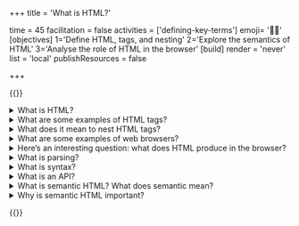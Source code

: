 +++
title = 'What is HTML?'

time = 45
facilitation = false
activities = ['defining-key-terms']
emoji= '😶‍🌫️'
[objectives]
    1='Define HTML, tags, and nesting'
    2='Explore the semantics of HTML'
    3='Analyse the role of HTML in the browser'
[build]
  render = 'never'
  list = 'local'
  publishResources = false

+++

{{<note type="question" title="10 Things About HTML">}}

<details>
   <summary>What is HTML?</summary>

HTML stands for Hypertext Markup Language. Markup means tags that go around content like text, pictures, videos, to "mark up" or describe what they are.

HTML tags look like this: `<p>This is a paragraph.</p>`. They typically surround a piece of content, like a block of text, and describe it as such. In this case, the `<p>` tag describes the content as a paragraph.

</details>

<details>
<summary>What are some examples of HTML tags?</summary>

Examples of HTML tags include `<mark>`, `<section>`, `<header>`, and `<button>`.

</details>

<details>
<summary>What does it mean to nest HTML tags?</summary>

Nesting is like Russian dolls - or tupperware - a box in a box in a box. We _nest_ tags _inside_ each other. That's how we write HTML. For example:

```html
<article>
  <header>
    <h1>Title</h1>
  </header>
</article>
```

Here the `<header>` tag is nested inside the `<article>` tag, and the `<h1>` tag is inside the `<header>` tag.

Not all tags are nested, in this example:

```html
<article>
  <header>
    <h1>Title</h1>
  </header>
  <p>Some content</p>
</article>
```

Both the `<header>` and `<p>` tags are nested inside the `<article>` tag, but the `<header>` and `<p>` tags are not nested inside each other - they are siblings.

</details>
<details>
<summary>What are some examples of web browsers?</summary>

Chrome, Firefox, Safari, Lynx, JAWS, Brave, Edge, Vivaldi, Opera...

</details>
<details>
<summary>Here’s an interesting question: what does HTML produce in the browser?</summary>

It produces what we see - it produces a visual representation of the document. But in a little more detail: the browser **parses** the HTML we write, executes the linked Javascript, loads the CSS, media, and other resources, and produces a _model_ of our document, called the document object model. It produces an **API** called the **DOM**.

It uses all of this information to decide what to show us.

</details>

<details>
<summary>What is parsing?</summary>

Make sense of. Analyse **syntactically**.

</details>

<details>
<summary>What is syntax?</summary>

The rules that structure language, so it can be understood by someone else. I put words in an order, according to rules, I _structure meaning_ and you can get that meaning back out if you know the same rules. Programming languages are the same - they each have a set of rules, they each have a _syntax_.

Think about HTML and CSS. They use different syntaxes.

For instance, when grouping together the information about an HTML tag, you may write: `<h1 class="main-title">This is a title</h1>` - there are several pieces of syntax here, and one is that the tag is opened by `<h1>` and its contents are done when you see `</h1>`.

In CSS, on the other hand, you may have a rule like `h1 { color: red; }` - we group together declarations applying to the selector between `{}`s.

HTML and CSS use different syntaxes, even though some of the concepts are similar.

</details>

<details>
<summary>What is an API?</summary>

API stands for Application Programming Interface.

Imagine you want to know what the weather is going to be tomorrow. You may have an app in your phone which can tell the weather, but it doesn't _know_ the weather everywhere - it will ask some service on the internet.

That service on the internet is an API. The service on the internet can be asked specific questions. Maybe it can be asked "What will the temperature be tomorrow in London?" or "Tell me the next week's temperatures for every city in the UK?" or "When will it next rain in Glasgow?".

And when you ask a question, you need to know how to interpret the answer. If you ask "When will it next rain in Glasgow", and get back an answer of "5", what does that mean? In 5 minutes? In 5 hours? It's been raining for the last 5 days?

The service may have a lot of knowledge, but it can only be asked specific questions. And the app on your phone needs to know how to interact with it. "What can I ask/tell the API?", "How do I ask/tell it those things?", and "How should I interpret the answers I get back?" are all good things to think about when thinking about an API.

The DOM is an API. From our code, we can tell it things (like "All h1 tags should be blue"), and it will take action as a result. One of the ways we can interact with the DOM API is by giving it a CSS file - it will apply the CSS file when it's working out how to display a page. The CSS specification helps us understand how we can interact with the API - what we can tell it, and how we tell it those things.

</details>

<details>
<summary>What is semantic HTML? What does semantic mean?</summary>

Semantics means _meaning_. Semantic HTML is _meaningful code_: each piece of data marked up with correct, that is to say, descriptive tags. A heading has an h1 tag. A button has a button tag. There are only two html tags that deliberately have no meaning (div and span).

These tags are then _interpreted_ by APIs to give functionality to the page. A button tag is interpreted by the browser as a button, and so it can be clicked, or triggered in many ways. A heading tag is interpreted by the browser as a heading, and so provides a traversible page outline to a screen reader.

HTML tags are powerful because they are meaningful. They are meaningful because they are semantic. Semantic HTML is powerful HTML.

</details>

<details>
<summary>Why is semantic HTML important?</summary>

HTML tags are powerful because they are meaningful. They are meaningful because they are semantic. Semantic HTML is powerful HTML.

The better structured your document, the more meaning you can pack into it, the more powerful your code is, the better it will work in more contexts, and more things will be able to interface with it.

One place semantic HTML is useful is that if you use a `<footer>` tag instead of a `<div>` tag, a screen reader can understand that it is a footer, and treat it specially.

Another place it's useful is that another programmer reading the CSS you've written can see a `header { ... }` block and know that you're styling the header, rather than needing to work out what `div.top { ... }` means and applies to.

By using semantic conventions, we make it easier for everyone and everything to understand what we're trying to express.

</details>

{{</note>}}
